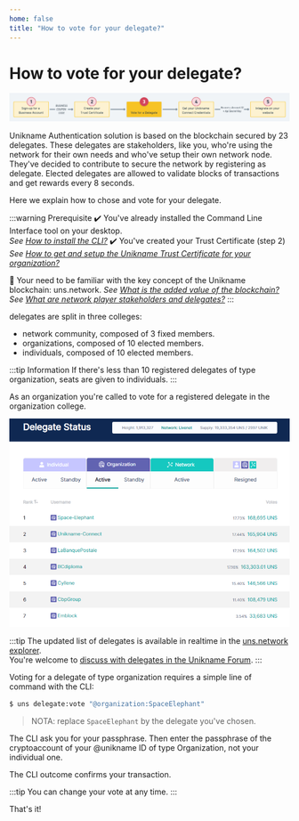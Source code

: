 ```yaml
---
home: false
title: "How to vote for your delegate?"
---
```


# How to vote for your delegate?

![install-unikname-connect-step](./images/install-unikname-connect-step3.png)

Unikname Authentication solution is based on the <brand name="uns"/> blockchain secured by 23 delegates. These delegates are stakeholders, like you, who're using the network for their own needs and who've setup their own network node. They've decided to contribute to secure the network by registering as delegate. Elected delegates are allowed to validate blocks of transactions and get rewards every 8 seconds. 

Here we explain how to chose and vote for your delegate.

:::warning Prerequisite
:heavy_check_mark: You've already installed the Command Line Interface tool on your desktop.  
<hbox>_See [How to install the CLI?](./howto-install-uns-cli)_</hbox>
:heavy_check_mark: You've created your Trust Certificate (step 2)
<hbox>_See [How to get and setup the Unikname Trust Certificate for your organization?](./howto-get-unikname-trust-certificate-organization)_</hbox>

:book: Your need to be familiar with the key concept of the Unikname blockchain: uns.network.
<hbox>_See [What is the added value of the blockchain?](./../4-key-concepts/what-is-added-value-of-blockchain)_</hbox>
<hbox>_See [What are network player stakeholders and delegates?](./../4-key-concepts/what-are-stakeholders-delegates)_</hbox>
:::

<brand name="uns"/> delegates are split in three colleges: 
- network community, composed of 3 fixed members.
- organizations, composed of 10 elected members.
- individuals, composed of 10 elected members.

:::tip Information
If there's less than 10 registered delegates of type organization, seats are given to individuals.
:::

As an organization you're called to vote for a registered delegate in the organization college.

<hpicture caption="Snapshot of registered delegates of type organization, by Oct 10th, 2020">![install-unikname-connect-step](./images/list-of-delegate-organization.png)</hpicture>

:::tip
The updated list of delegates is available in realtime in the [uns.network explorer](https://explorer.uns.network/delegate-status).  
You're welcome to [discuss with delegates in the Unikname Forum](https://forum.unikname.com/c/un-business).
:::

Voting for a delegate of type organization requires a simple line of command with the CLI:

```bash
$ uns delegate:vote "@organization:SpaceElephant"
```
> NOTA: replace `SpaceElephant` by the delegate you've chosen.

The CLI ask you for your passphrase. Then enter the passphrase of the cryptoaccount of your @unikname ID of type Organization, not your individual one.

The CLI outcome confirms your transaction.

:::tip
You can change your vote at any time.
:::

That's it!
